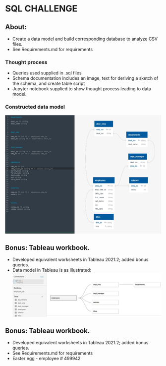 # SQL CHALLENGE

## About:
* Create a data model and build corresponding database to analyze CSV files. 
* See Requirements.md for requirements

### Thought process
* Queries used supplied in .sql files
* Schema documentation includes an image, text for deriving a sketch of the schema, and create table script 
* Jupyter notebook supplied to show thought process leading to data model. 


### Constructed data model
![data_model](EmployeeSQL/employee_schema.jpg)

## Bonus: Tableau workbook. 
 * Developed equivalent worksheets in Tableau 2021.2; added bonus queries.
 * Data model in Tableau is as illustrated:
 ![tableau_data_src](tableau_data_src.jpg)

## Bonus: Tableau workbook. 
 * Developed equivalent worksheets in Tableau 2021.2; added bonus queries. 
 * See Requirements.md for requirements
 * Easter egg - employee # 499942

